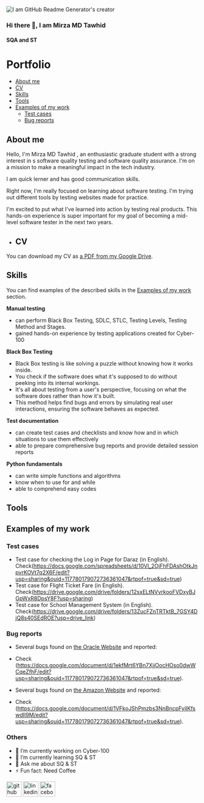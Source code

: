 ![I am GitHub Readme Generator's creator](https://drive.google.com/file/d/14IZiFv-jPUuSNRwVQONvOcBeqYSD9khK/view?usp=sharing)



### Hi there 👋, I am Mirza MD Tawhid


#### SQA and ST 

# Portfolio
- [About me](#about-me)
- [CV](#cv)
- [Skills](#skills)
- [Tools](#tools)
- [Examples of my work](#examples-of-my-work)
  * [Test cases](#test-cases)
  * [Bug reports](#bug-reports)
    


## About me

Hello, I'm Mirza MD Tawhid , an enthusiastic graduate student with a strong interest in s software quality testing and software quality assurance. I'm on a mission to make a meaningful impact in the tech industry.

I am quick lerner and has good communication skills.

Right now, I'm really focused on learning about software testing. I'm  trying out different tools by testing websites made for practice.

I'm excited to put what I've learned into action by testing real products. This hands-on experience is super important for my goal of becoming a mid-level software tester in the next two years.

- ## CV

  
You can download my CV as [a PDF from my Google Drive](https://drive.google.com/file/d/1eeEUf1BZsGPtO_L58q95h1UJWZyvU93q/view?usp=sharing).


## Skills

You can find examples of the described skills in the [Examples of my work](#examples-of-my-work) section.


__Manual testing__
  * can perform Black Box Testing, SDLC, STLC, Testing Levels, Testing Method and Stages.
  * gained hands-on experience by testing applications created for Cyber-100

__Black Box Testing__
* Black Box testing is like solving a puzzle without knowing how it works inside.
* You check if the software does what it's supposed to do without peeking into its internal workings.
* It's all about testing from a user's perspective, focusing on what the software does rather than how it's built.
* This method helps find bugs and errors by simulating real user interactions, ensuring the software behaves as expected.

__Test documentation__
  * can create test cases and checklists and know how and in which situations to use them effectively
  * able to prepare comprehensive bug reports and provide detailed session reports

__Python fundamentals__
  * can write simple functions and algorithms
  * know when to use for and while
  * able to comprehend easy codes


## Tools


## Examples of my work

### Test cases
* Test case for checking the Log in Page for Daraz (in English). Check(https://docs.google.com/spreadsheets/d/10Vl_2OjFhFDAshOtkJnpvrKOVt7q2X6F/edit?usp=sharing&ouid=117780179072736361047&rtpof=true&sd=true)
* Test case for Flight Ticket Fare (in English). Check(https://drive.google.com/drive/folders/12sxELtNVvrkooFVDxyBJGpWxR8DpsY8F?usp=sharing)
* Test case for School Management System (in English). Check(https://drive.google.com/drive/folders/13ZucFZnTRTktB_7GSY4DjQ8s40SEdROE?usp=drive_link)

### Bug reports
- Several bugs found on [the Oracle Website](https://www.oracle.com/) and reported:
 * Check (https://docs.google.com/document/d/1ekfMrt6YBn7XjjOocHOso0dwWCqeZfhF/edit?usp=sharing&ouid=117780179072736361047&rtpof=true&sd=true).
- Several bugs found on [the Amazon Website](https://www.amazon.com/) and reported:
 * Check (https://docs.google.com/document/d/1VFkoJShPmzbs3NnBncpFyiIKfswdIl9M/edit?usp=sharing&ouid=117780179072736361047&rtpof=true&sd=true).

   



### Others

- 🔭 I’m currently working on Cyber-100 
- 🌱 I’m currently learning SQ & ST 
- 💬 Ask me about SQ & ST 
- ⚡ Fun fact: Need Coffee

[<img src='https://cdn.jsdelivr.net/npm/simple-icons@3.0.1/icons/github.svg' alt='github' height='40'>](https://github.com/tawhidmirza)  [<img src='https://cdn.jsdelivr.net/npm/simple-icons@3.0.1/icons/linkedin.svg' alt='linkedin' height='40'>](https://www.linkedin.com/in/https://www.linkedin.com/in/mirza-tawhid-a548091bb//)  [<img src='https://cdn.jsdelivr.net/npm/simple-icons@3.0.1/icons/facebook.svg' alt='facebook' height='40'>](https://www.facebook.com/https://www.facebook.com/mehmed.hossain.tbf/)  


